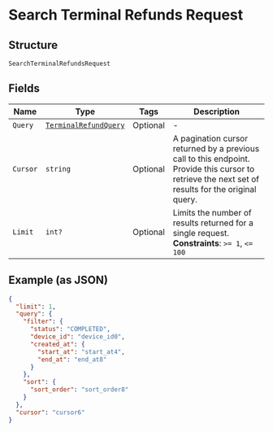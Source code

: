 
# Search Terminal Refunds Request

## Structure

`SearchTerminalRefundsRequest`

## Fields

| Name | Type | Tags | Description |
|  --- | --- | --- | --- |
| `Query` | [`TerminalRefundQuery`](../../doc/models/terminal-refund-query.md) | Optional | - |
| `Cursor` | `string` | Optional | A pagination cursor returned by a previous call to this endpoint.<br>Provide this cursor to retrieve the next set of results for the original query. |
| `Limit` | `int?` | Optional | Limits the number of results returned for a single request.<br>**Constraints**: `>= 1`, `<= 100` |

## Example (as JSON)

```json
{
  "limit": 1,
  "query": {
    "filter": {
      "status": "COMPLETED",
      "device_id": "device_id0",
      "created_at": {
        "start_at": "start_at4",
        "end_at": "end_at8"
      }
    },
    "sort": {
      "sort_order": "sort_order8"
    }
  },
  "cursor": "cursor6"
}
```

